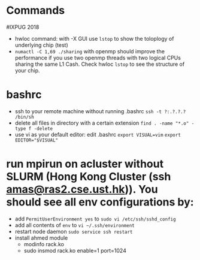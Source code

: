 # Commands
#IXPUG 2018
- hwloc command:  with -X GUI use `lstop` to show the toloplogy of underlying chip (test)
- `numactl -C 1,69 ./sharing`  with openmp should improve the performance if you use two openmp threads with two logical CPUs sharing the same L1 Cash.  Check hwloc `lstop` to see the structure of your chip.

# bashrc
- ssh to your remote machine without running .bashrc `ssh -t ?:.?.?.?  /bin/sh`
- delete all files in directory with a certain extension `find . -name "*.o" -type f -delete`
- use vi as your default editor: edit .bashrc `export VISUAL=vim`  `export EDITOR="$VISUAL"`

# run mpirun on acluster without SLURM  (Hong Kong Cluster (ssh amas@ras2.cse.ust.hk)). You should see all env configurations by:
- add `PermitUserEnvironment yes` to `sudo vi /etc/ssh/sshd_config`
- add all contents of `env` to `vi ~/.ssh/environment`
- restart node daemon `sudo service ssh restart`
- install ahmed module
  - modinfo rack.ko
  - sudo insmod rack.ko enable=1 port=1024
